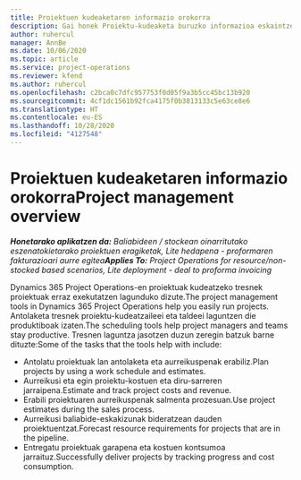 ```yaml
---
title: Proiektuen kudeaketaren informazio orokorra
description: Gai honek Proiektu-kudeaketa buruzko informazioa eskaintzen du Dynamics 365 Project Operations-en.
author: ruhercul
manager: AnnBe
ms.date: 10/06/2020
ms.topic: article
ms.service: project-operations
ms.reviewer: kfend
ms.author: ruhercul
ms.openlocfilehash: c2bca0c7dfc957753f0d05f9a3b5cc45bc13b920
ms.sourcegitcommit: 4cf1dc1561b92fca4175f0b3813133c5e63ce8e6
ms.translationtype: HT
ms.contentlocale: eu-ES
ms.lasthandoff: 10/28/2020
ms.locfileid: "4127548"
---
```

# <a name="project-management-overview"></a><span data-ttu-id="04dd9-103">Proiektuen kudeaketaren informazio orokorra</span><span class="sxs-lookup"><span data-stu-id="04dd9-103">Project management overview</span></span>

<span data-ttu-id="04dd9-104">_**Honetarako aplikatzen da:** Baliabideen / stockean oinarritutako eszenatokietarako proiektuen eragiketak, Lite hedapena - proformaren fakturazioari aurre egitea_</span><span class="sxs-lookup"><span data-stu-id="04dd9-104">_**Applies To:** Project Operations for resource/non-stocked based scenarios, Lite deployment - deal to proforma invoicing_</span></span>

<span data-ttu-id="04dd9-105">Dynamics 365 Project Operations-en proiektuak kudeatzeko tresnek proiektuak erraz exekutatzen lagunduko dizute.</span><span class="sxs-lookup"><span data-stu-id="04dd9-105">The project management tools in Dynamics 365 Project Operations help you easily run projects.</span></span> <span data-ttu-id="04dd9-106">Antolaketa tresnek proiektu-kudeatzaileei eta taldeei laguntzen die produktiboak izaten.</span><span class="sxs-lookup"><span data-stu-id="04dd9-106">The scheduling tools help project managers and teams stay productive.</span></span> <span data-ttu-id="04dd9-107">Tresnen laguntza jasotzen duzun zeregin batzuk barne dituzte:</span><span class="sxs-lookup"><span data-stu-id="04dd9-107">Some of the tasks that the tools help with include:</span></span>

- <span data-ttu-id="04dd9-108">Antolatu proiektuak lan antolaketa eta aurreikuspenak erabiliz.</span><span class="sxs-lookup"><span data-stu-id="04dd9-108">Plan projects by using a work schedule and estimates.</span></span>
- <span data-ttu-id="04dd9-109">Aurreikusi eta egin proiektu-kostuen eta diru-sarreren jarraipena.</span><span class="sxs-lookup"><span data-stu-id="04dd9-109">Estimate and track project costs and revenue.</span></span>
- <span data-ttu-id="04dd9-110">Erabili proiektuaren aurreikuspenak salmenta prozesuan.</span><span class="sxs-lookup"><span data-stu-id="04dd9-110">Use project estimates during the sales process.</span></span>
- <span data-ttu-id="04dd9-111">Aurreikusi baliabide-eskakizunak bideratzean dauden proiektuentzat.</span><span class="sxs-lookup"><span data-stu-id="04dd9-111">Forecast resource requirements for projects that are in the pipeline.</span></span>
- <span data-ttu-id="04dd9-112">Entregatu proiektuak garapena eta kostuen kontsumoa jarraituz.</span><span class="sxs-lookup"><span data-stu-id="04dd9-112">Successfully deliver projects by tracking progress and cost consumption.</span></span>
